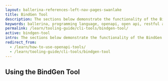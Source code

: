 ```yaml
---
layout: ballerina-references-left-nav-pages-swanlake
title: BindGen Tool
description: The sections below demonstrate the functionality of the BindGen Tool.
keywords: ballerina, programming language, openapi, open api, restful api
permalink: /learn/tooling-guide/cli-tools/bindgen-tool/
active: bindgen-tool
intro: The sections below demonstrate the functionality of the BindGen Tool.
redirect_from:
  - /learn/how-to-use-openapi-tools/
  - /learn/tooling-guide/cli-tools/bindgen-tool
---
```


## Using the BindGen Tool

